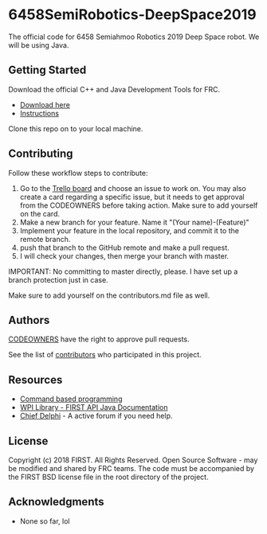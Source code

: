 # 6458SemiRobotics-DeepSpace2019

The official code for 6458 Semiahmoo Robotics 2019 Deep Space robot.
We will be using Java.

## Getting Started

Download the official C++ and Java Development Tools for FRC.
 * [Download here](https://github.com/wpilibsuite/allwpilib/releases)
 * [Instructions](https://wpilib.screenstepslive.com/s/currentCS/m/java/l/1027503-installing-c-and-java-development-tools-for-frc)
 
 Clone this repo on to your local machine.

## Contributing

Follow these workflow steps to contribute:

1. Go to the [Trello board](https://trello.com/b/vYKeIKsT/programming) and choose an issue to work on. You may also create a card regarding a specific issue, but it needs to get approval from the CODEOWNERS before taking action. Make sure to add yourself on the card.
2. Make a new branch for your feature. Name it "(Your name)-(Feature)"
3. Implement your feature in the local repository, and commit it to the remote branch.
4. push that branch to the GitHub remote and make a pull request.
5. I will check your changes, then merge your branch with master.

IMPORTANT: No committing to master directly, please. I have set up a branch protection just in case.

Make sure to add yourself on the contributors.md file as well.

## Authors

[CODEOWNERS](https://github.com/Semiahmoo-Robotics/6458SemiRobotics-DeepSpace2019/blob/master/doc/CODEOWNERS) have the right to approve pull requests.

See the list of [contributors](https://github.com/Semiahmoo-Robotics/6458SemiRobotics-DeepSpace2019/blob/master/doc/Contributors.md) who participated in this project.

## Resources

* [Command based programming](https://wpilib.screenstepslive.com/s/currentCS/m/java/l/599732-what-is-command-based-programming)
* [WPI Library - FIRST API Java Documentation](http://first.wpi.edu/FRC/roborio/release/docs/java/)
* [Chief Delphi](https://www.chiefdelphi.com/c/technical/java) - A active forum if you need help.

## License

Copyright (c) 2018 FIRST. All Rights Reserved.
Open Source Software - may be modified and shared by FRC teams. The code must be accompanied by the FIRST BSD license file in the root directory of the project.

## Acknowledgments

* None so far, lol
